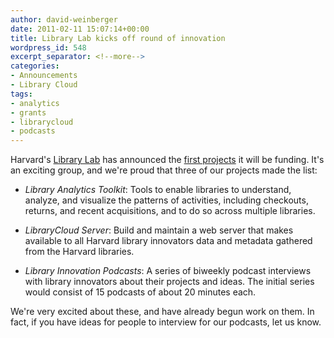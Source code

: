 ```yaml
---
author: david-weinberger
date: 2011-02-11 15:07:14+00:00
title: Library Lab kicks off round of innovation
wordpress_id: 548
excerpt_separator: <!--more-->
categories:
- Announcements
- Library Cloud
tags:
- analytics
- grants
- librarycloud
- podcasts
---
```


Harvard's [Library Lab](http://osc.hul.harvard.edu/liblab) has announced the [first projects](http://osc.hul.harvard.edu/liblab/prop1) it will be funding. It's an exciting group, and we're proud that three of our projects made the list<!--more-->:

* _Library Analytics Toolkit_: Tools to enable libraries to understand, analyze, and visualize the patterns of activities, including checkouts, returns, and recent acquisitions, and to do so across multiple libraries.

* _LibraryCloud Server_: Build and maintain a web server that makes available to all Harvard library innovators data and metadata gathered from the Harvard libraries.

* _Library Innovation Podcasts_: A series of biweekly podcast interviews with library innovators about their projects and ideas. The initial series would consist of 15 podcasts of about 20 minutes each.

We're very excited about these, and have already begun work on them. In fact, if you have ideas for people to interview for our podcasts, let us know.
